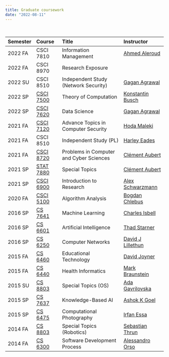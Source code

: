 ```yaml
---
title: Graduate coursework 
date: "2022-08-11"
---
```


<br/>

| Semester | Course            | Title                                   | Instructor                                                                             |
|:---------|:------------------|:----------------------------------------|:---------------------------------------------------------------------------------------|
| 2022 FA  | CSCI 7810         | Information Management                  | [Ahmed Aleroud](https://www.augusta.edu/faculty/directory/view.php?id=AALEROUD)        |
| 2022 FA  | CSCI 8970         | Research Exposure                       |                                                                                        |
| 2022 SU  | CSCI 8510         | Independent Study (Network Security)    | [Gagan Agrawal](https://www.augusta.edu/faculty/directory/view.php?id=GAGRAWAL)        |
| 2022 SP  | [CSCI 7500][7500] | Theory of Computation                   | [Konstantin Busch](https://web2.augusta.edu/faculty/directory/view.php?id=KBUSCH)      |
| 2022 SP  | [CSCI 7620][7620] | Data Science                            | [Gagan Agrawal](https://www.augusta.edu/faculty/directory/view.php?id=GAGRAWAL)        |
| 2021 FA  | [CSCI 7120][7120] | Advance Topics in Computer Security     | [Hoda Maleki](https://www.augusta.edu/faculty/directory/view.php?id=HMALEKI)           |
| 2021 FA  | CSCI 8510         | Independent Study (PL)                  | [Harley Eades](https://metatheorem.org)                                                |
| 2021 FA  | [CSCI 8720][8720] | Problems in Computer and Cyber Sciences | [Clément Aubert](https://spots.augusta.edu/caubert/)                                   |
| 2021 SP  | [STAT 7880][7880] | Special Topics                          | [Clément Aubert](https://spots.augusta.edu/caubert/)                                   |
| 2021 SP  | [CSCI 6900][6900] | Introduction to Research                | [Alex Schwarzmann](https://www.augusta.edu/faculty/directory/view.php?id=ASCHWARZMANN) |
| 2020 FA  | [CSCI 5100][5100] | Algorithm Analysis                      | [Bogdan Chlebus](https://www.augusta.edu/faculty/directory/view.php?id=BCHLEBUS)       |
| 2016 SP  | [CS 7641][7641]   | Machine Learning                        | [Charles Isbell](https://en.wikipedia.org/wiki/Charles_Lee_Isbell_Jr.)                 |
| 2016 SP  | [CS 6601][6601]   | Artificial Intelligence                 | [Thad Starner](https://en.wikipedia.org/wiki/Thad_Starner)                             |
| 2016 SP  | [CS 6250][6520]   | Computer Networks                       | [David J Lillethun](https://engineering.tufts.edu/cs/people/faculty/david-lillethun)   |
| 2015 FA  | [CS 6460][6460]   | Educational Technology                  | [David Joyner](https://www.cc.gatech.edu/people/david-joyner)                          |
| 2015 FA  | [CS 6440][6440]   | Health Informatics                      | [Mark Braunstein](https://www.cc.gatech.edu/people/mark-braunstein-0)                  |
| 2015 SU  | [CS 8803][8803]   | Special Topics (OS)                     | [Ada Gavrilovska](https://www.cc.gatech.edu/home/ada/)                                 |
| 2015 SP  | [CS 7637][7637]   | Knowledge-Based AI                      | [Ashok K Goel](https://en.wikipedia.org/wiki/Ashok_Goel)                               |
| 2015 SP  | [CS 6475][6475]   | Computational Photography               | [Irfan Essa](https://en.wikipedia.org/wiki/Irfan_Essa)                                 |
| 2014 FA  | [CS 8803][7683]   | Special Topics (Robotics)               | [Sebastian Thrun](https://en.wikipedia.org/wiki/Sebastian_Thrun)                       |
| 2014 FA  | [CS 6300][6300]   | Software Development Process            | [Alessandro Orso](https://www.cc.gatech.edu/~orso/)                                    |


[7500]: /syllabus/csci_7500.pdf
[7620]: /syllabus/csci_7620.pdf
[7120]: /syllabus/csci_7120.pdf
[8720]: https://spots.augusta.edu/caubert/teaching/2021/fall/csci8720/
[7880]: https://spots.augusta.edu/caubert/teaching/2021/spring/stat7880/
[6900]: /syllabus/csci_6900.pdf
[5100]: /syllabus/csci_5100.pdf
[7641]: /syllabus/cs_7641.pdf
[6601]: /syllabus/cs_6601.pdf
[6460]: /syllabus/cs_6460.pdf
[6440]: /syllabus/cs_6440.pdf
[8803]: /syllabus/cs_8803.pdf
[7637]: /syllabus/cs_7637.pdf
[6475]: /syllabus/cs_6475.pdf
[7683]: /syllabus/cs_7683.pdf
[6520]: /syllabus/6250_topics.pdf
[6300]: /syllabus/6300_topics.pdf
